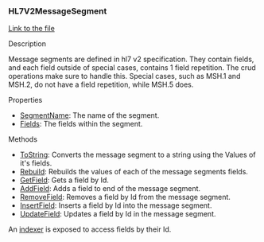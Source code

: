 ### HL7V2MessageSegment

[Link to the file](/api/ExpressionEvaluatorForDotNet.HL7V2MessageSegment.html)

Description

Message segments are defined in hl7 v2 specification. They contain fields, and each field outside of special cases, contains 1 field repetition. The crud operations make sure to handle this. Special cases, such as MSH.1 and MSH.2, do not have a field repetition, while MSH.5 does.

Properties

- [SegmentName](/api/ExpressionEvaluatorForDotNet.HL7V2MessageSegment.html#ExpressionEvaluatorForDotNet_HL7V2MessageSegment_SegmentName): The name of the segment.
- [Fields](/api/ExpressionEvaluatorForDotNet.HL7V2MessageSegment.html#ExpressionEvaluatorForDotNet_HL7V2MessageSegment_Fields): The fields within the segment. 

Methods

- [ToString](/api/ExpressionEvaluatorForDotNet.HL7V2MessageSegment.html#ExpressionEvaluatorForDotNet_HL7V2MessageSegment_ToString): Converts the message segment to a string using the Values of it's fields.
- [Rebuild](/api/ExpressionEvaluatorForDotNet.HL7V2MessageSegment.html#ExpressionEvaluatorForDotNet_HL7V2MessageSegment_Rebuild): Rebuilds the values of each of the message segments fields.
- [GetField](/api/ExpressionEvaluatorForDotNet.HL7V2MessageSegment.html#ExpressionEvaluatorForDotNet_HL7V2MessageSegment_GetField_System_Int32_): Gets a field by Id.
- [AddField](/api/ExpressionEvaluatorForDotNet.HL7V2MessageSegment.html#ExpressionEvaluatorForDotNet_HL7V2MessageSegment_AddField_System_String_System_Boolean_): Adds a field to end of the message segment.
- [RemoveField](/api/ExpressionEvaluatorForDotNet.HL7V2MessageSegment.html#ExpressionEvaluatorForDotNet_HL7V2MessageSegment_RemoveField_System_Int32_): Removes a field by Id from the message segment.
- [InsertField](/api/ExpressionEvaluatorForDotNet.HL7V2MessageSegment.html#ExpressionEvaluatorForDotNet_HL7V2MessageSegment_InsertField_System_Int32_System_String_): Inserts a field by Id into the message segment.
- [UpdateField](/api/ExpressionEvaluatorForDotNet.HL7V2MessageSegment.html#ExpressionEvaluatorForDotNet_HL7V2MessageSegment_UpdateField_System_Int32_System_String_): Updates a field by Id in the message segment.

An [indexer](/api/ExpressionEvaluatorForDotNet.HL7V2MessageSegment.html#ExpressionEvaluatorForDotNet_HL7V2MessageSegment_Item_System_Int32_) is exposed to access fields by their Id.
